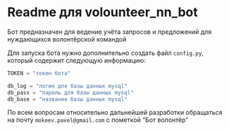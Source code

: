 # Readme для volounteer_nn_bot

Бот предназначен для ведение учёта запросов и предложений для нуждающихся волонтёрской командой

Для запуска бота нужно дополнительно создать файл `config.py`, который содержит следующую информацию:

```python
TOKEN = "токен бота"

db_log = "логин для базы данных mysql"
db_pass = "пароль для базы данных mysql"
db_base = "название базы данных mysql"
```

По всем вопросам относительно дальнейшей разработки обращаться на почту `mokeev.pavel@gmail.com` с пометкой “Бот волонтёр”